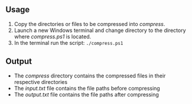 ## Usage

1. Copy the directories or files to be compressed into _compress_.
2. Launch a new Windows terminal and change directory to the directory where _compress.ps1_ is located.
3. In the terminal run the script: `./compress.ps1`

## Output

-   The _compress_ directory contains the compressed files in their respective directories
-   The _input.txt_ file contains the file paths before compressing
-   The _output.txt_ file contains the file paths after compressing
